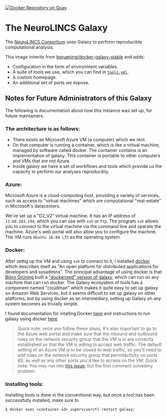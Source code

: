 [![Docker Repository on Quay](https://quay.io/repository/fraenkel_lab/galaxy-neurolincs/status "Docker Repository on Quay")](https://quay.io/repository/fraenkel_lab/galaxy-neurolincs)

# The NeuroLINCS Galaxy

The [NeuroLINCS Consortium](http://neurolincs.org/) uses Galaxy to perform reproducible computational analysis.

This image inherits from [bgruening/docker-galaxy-stable](https://github.com/bgruening/docker-galaxy-stable) and adds:
- Configuration in the form of environment variables.
- A suite of tools we use, which you can find in [`tools.yml`](https://github.com/fraenkel-lab/galaxy-neurolincs/blob/master/tools.yml).
- A custom homepage.
- An additional set of ports we expose.


<!--
## Pipelines

Our goal is to make our computational pipelines open and reproducible, which means we'd like to publish the source code (for openness) but go further and ensure those pipelines' reproducibility in the long, using a containerization strategy. For containerization we use docker, which is the default, open source standard.

A container is a program executable from any operating system, including any past or future operating systems. It bundles all the dependencies of a pipeline with the actual pipeline, meaning that future changes in operating systems or libraries relied on by the pipeline do not affect the pipeline's ability to execute to completion. A containerized pipeline is impervious to time, and exactly reproducible in any environment. See these  blog  posts for more.

Using galaxy, we publish our computational tools, both on github and the galaxy tool shed, and soon we will also be publishing them to the dockerhub. Other computational platforms use dockerization for their entire workflows by default (e.g. Arvados by Curoverse). We also have an easy to way to publish our pipelines to myExperiment and we're hoping to support Dockstore soon.
 -->


## Notes for Future Administrators of this Galaxy

The following is documentation about how this instance was set up, for future maintainers.

### The architecture is as follows:

- There exists an Microsoft Azure VM (a computer) which we rent.
- On that computer is running a container, which is like a virtual machine, managed by software called docker. The container contains is an implementation of galaxy. This container is portable to other computers and VMs that are not Azure.
- Inside galaxy we have a set of workflows and tools which provide us the capacity to perform our analyses reproducibly.

### Azure:

Microsoft Azure is a cloud-computing host, providing a variety of services, such as access to "virtual machines" which are computational "real-estate" in Microsoft's datacenters.

We've set up a "D2_V2" virtual machine. It has an IP address of `13.68.103.194`, which you can use with `ssh` or `ftp`. The program `ssh` allows you to connect to the virtual machine via the command line and operate the machine. Azure's web portal will also allow you to configure the machine. The VM runs `Ubuntu 16.04 LTS` as the operating system.

### Docker:

After settig up the VM and using `ssh` to connect to it, I installed [docker](https://docs.docker.com) which describes itself as "An open platform for distributed applications for developers and sysadmins". The principal advantage of using docker is that [Björn Grüning](https://github.com/bgruening) built a ["dockerized" version of galaxy](https://github.com/bgruening/docker-galaxy-stable), which can run on any machine that can run docker. The Galaxy ecosystem of tools has a component named "cloudman" which makes it quite easy to set up galaxy on Amazon Web Services, but it seems difficult to set up galaxy on other platforms, but by using docker as an intermediary, setting up Galaxy on any system becomes as trivially simple.

I found documentation for intalling Docker [here](https://docs.docker.com/engine/installation/linux/ubuntulinux/) and instructions to run galaxy using docker [here](https://github.com/bgruening/docker-galaxy-stable/blob/master/README.md).

> Quick note: once you follow these steps, it's also important to go to the Azure web portal and make sure that the inbound and outbound rules on the network security group that the VM is in are correctly established so that the VM is willing to accept web traffic. The default setting of an Azure VM is to be closed to web traffic, so you'll need to add rules on the network security group that permitactivity on ports 80, as well as any other ports you'd like to access on the VM.
> Quick note: You may run into [this issue](https://github.com/docker/docker/issues/17645), but the first comment solvedmy problem.

### Installing tools:

Installing tools is done in the conventional way, but once a tool has been successfully installed, make sure to

```
$ docker exec <container-id> supervisorctl restart galaxy:
```

